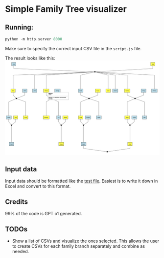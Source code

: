 # Simple Family Tree visualizer

## Running:
```python
python -m http.server 8000
```

Make sure to specify the correct input CSV file in the `script.js` file.

The result looks like this:
![image](data/test_result.png)

## Input data

Input data should be formatted like the [test file](data/family_test.csv).
Easiest is to write it down in Excel and convert to this format.

## Credits

99% of the code is GPT o1 generated.

## TODOs

* Show a list of CSVs and visualize the ones selected.
    This allows the user to create CSVs for each family branch separately and combine as needed.
